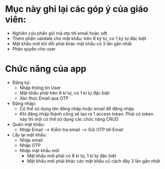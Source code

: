 # Mục này ghi lại các góp ý của giáo viên:
- Nghiên cứu phần gửi mã otp tới email hoặc sđt
- Thêm phần validate cho mật khẩu: trên 8 ký tự, có 1 ký tự đặc biệt
- Mật khẩu mới khi đổi phải khác mật khẩu cũ 3 lần gần nhất
- Phân quyền cho user

# Chức năng của app
- Đăng ký:
  - Nhập thông tin User
  - Mật khẩu phải trên 8 kí tự, có 1 kí tự đặc biệt
  - Xác thực Email qua OTP 
- Đăng nhập:
  - Có thể sử dụng tên đăng nhập hoặc email để đăng nhập
  - Khi đăng nhập thành công sẽ tạo ra 1 access token. Phải có token này thì mới có thể sử dụng các chức năng CRUD
- Quên mật khẩu:
  - Nhập Email --> Kiểm tra email --> Gửi OTP tới Email
- Lấy lại mật khẩu:
  - Nhập email
  - Nhập OTP
  - Nhập mật khẩu mới
    - Mật khẩu mới phải có 8 kí tự, 1 kí tự đặc biệt
    - Mật khẩu mới phải khác các mật khẩu cũ cách đây 3 lần gần nhất 
